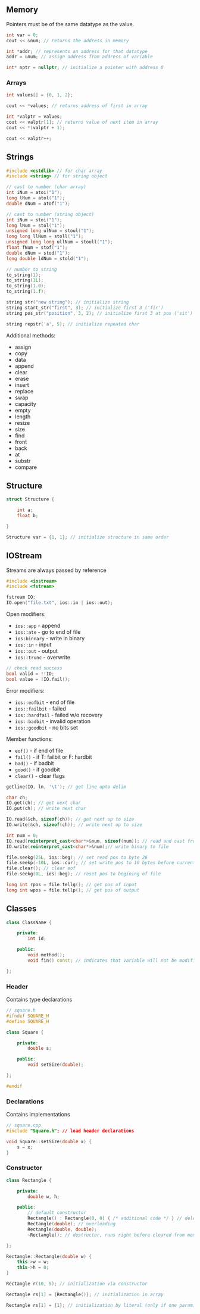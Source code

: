 ## Memory

Pointers must be of the same datatype as the value.

```cpp
int var = 0;
cout << &num; // returns the address in memory

int *addr; // represents an address for that datatype
addr = &num; // assign address from address of variable

int* nptr = nullptr; // initialize a pointer with address 0
```

### Arrays

```cpp
int values[] = {0, 1, 2};

cout << *values; // returns address of first in array

int *valptr = values;
cout << valptr[1]; // returns value of next item in array
cout << *(valptr + 1);

cout << valptr++;
```

## Strings

```cpp
#include <cstdlib> // for char array
#include <string> // for string object
```

```cpp
// cast to number (char array)
int iNum = atoi("1");
long lNum = atol("1");
double dNum = atof("1");
```

```cpp
// cast to number (string object)
int iNum = stoi("1");
long lNum = stol("1");
unsigned long ulNum = stoul("1");
long long llNum = stoll("1");
unsigned long long ullNum = stoull("1");
float fNum = stof("1");
double dNum = stod("1");
long double ldNum = stold("1");
```

```cpp
// number to string
to_string(1);
to_string(1L);
to_string(1.0);
to_string(1.f);
```

```cpp
string str("new string"); // initialize string
string start_str("first", 3); // initialize first 3 ('fir')
string pos_str("position", 3, 2); // initialize first 3 at pos ('sit')

string repstr('a', 5); // initialize repeated char
```

Additional methods:
 - assign
 - copy
 - data
 - append
 - clear
 - erase
 - insert
 - replace
 - swap
 - capacity
 - empty
 - length
 - resize
 - size
 - find
 - front
 - back
 - at
 - substr
 - compare

## Structure

```cpp
struct Structure {

    int a;
    float b;

}

Structure var = {1, 1}; // initialize structure in same order
```

## IOStream

Streams are always passed by reference

```cpp
#include <iostream>
#include <fstream>
```

```cpp
fstream IO;
IO.open("file.txt", ios::in | ios::out);
```

Open modifiers:
 - `ios::app` - append
 - `ios::ate` - go to end of file
 - `ios:binnary` - write in binary
 - `ios::in` - input
 - `ios::out` - output
 - `ios::trunc` - overwrite

```cpp
// check read success
bool valid = !!IO;
bool value = !IO.fail();
```

Error modifiers:
 - `ios::eofbit` - end of file
 - `ios::failbit` - failed
 - `ios::hardfail` - failed w/o recovery
 - `ios::badbit` - invalid operation
 - `ios::goodbit` - no bits set

Member functions:
 - `eof()` - if end of file
 - `fail()` - if T: failbit or F: hardbit
 - `bad()` - if badbit
 - `good()` - if goodbit
 - `clear()` - clear flags

```cpp
getline(IO, ln, '\t'); // get line upto delim

char ch;
IO.get(ch); // get next char
IO.put(ch); // write next char

IO.read(&ch, sizeof(ch)); // get next up to size
IO.write(&ch, sizeof(ch)); // write next up to size

int num = 0;
IO.read(reinterpret_cast<char*>&num, sizeof(num)); // read and cast from binary
IO.write(reinterpret_cast<char*>&num);// write binary to file
```

```cpp
file.seekg(25L, ios::beg); // set read pos to byte 26
file.seekp(-10L, ios::cur); // set write pos to 10 bytes before current pos
file.clear(); // clear eof
file.seekg(0L, ios::beg); // reset pos to begining of file
```

```cpp
long int rpos = file.tellg(); // get pos of input
long int wpos = file.tellp(); // get pos of output
```

## Classes

```cpp
class ClassName {

    private:
        int id;

    public:
        void method();
        void fin() const; // indicates that variable will not be modified

};
```

### Header
Contains type declarations
```cpp
// square.h
#ifndef SQUARE_H
#define SQUARE_H

class Square {

	private:
		double s;

	public:
		void setSize(double);

};

#endif
```

### Declarations
Contains implementations
```cpp
// square.cpp
#include "Square.h"; // load header declarations

void Square::setSize(double x) {
	s = x;
}
```

### Constructor
```cpp
class Rectangle {

    private:
        double w, h;

    public:
        // default constructor
        Rectangle() : Rectangle(0, 0) { /* additional code */ } // delegation (aka super))
        Rectangle(double); // overloading
        Rectangle(double, double);
        ~Rectangle(); // destructor, runs right before cleared from memory; no args or return allowed

};

Rectangle::Rectangle(double w) {
    this->w = w;
    this->h = 0;
}

Rectangle r(10, 5); // initialization via constructor

Rectangle rs[1] = {Rectangle()}; // initialization in array

Rectangle rs[1] = {1}; // initialization by literal (only if one param)
```